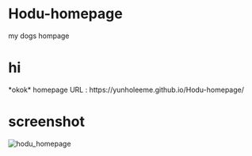 # Hodu-homepage
my dogs hompage
<H1>hi</H1>
<Alt-H1>
*okok*
homepage URL : https://yunholeeme.github.io/Hodu-homepage/

# screenshot
![hodu_homepage](https://user-images.githubusercontent.com/12512309/70709303-ea47ff00-1d1f-11ea-9d5c-b75feedf6877.PNG)

